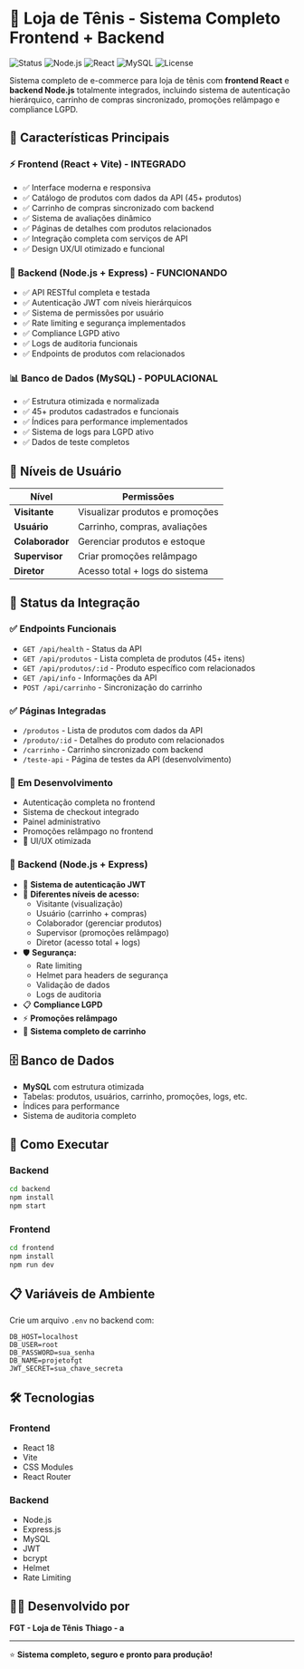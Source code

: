 # 🏪 Loja de Tênis - Sistema Completo Frontend + Backend

![Status](https://img.shields.io/badge/Status-Integrado-brightgreen)
![Node.js](https://img.shields.io/badge/Node.js-18+-green)
![React](https://img.shields.io/badge/React-18+-blue)
![MySQL](https://img.shields.io/badge/MySQL-8+-orange)
![License](https://img.shields.io/badge/License-MIT-blue)

Sistema completo de e-commerce para loja de tênis com **frontend React** e **backend Node.js** totalmente integrados, incluindo sistema de autenticação hierárquico, carrinho de compras sincronizado, promoções relâmpago e compliance LGPD.

## 🚀 **Características Principais**

### ⚡ **Frontend (React + Vite) - INTEGRADO**
- ✅ Interface moderna e responsiva
- ✅ Catálogo de produtos com dados da API (45+ produtos)
- ✅ Carrinho de compras sincronizado com backend
- ✅ Sistema de avaliações dinâmico
- ✅ Páginas de detalhes com produtos relacionados
- ✅ Integração completa com serviços de API
- ✅ Design UX/UI otimizado e funcional

### 🔧 **Backend (Node.js + Express) - FUNCIONANDO**
- ✅ API RESTful completa e testada
- ✅ Autenticação JWT com níveis hierárquicos
- ✅ Sistema de permissões por usuário
- ✅ Rate limiting e segurança implementados
- ✅ Compliance LGPD ativo
- ✅ Logs de auditoria funcionais
- ✅ Endpoints de produtos com relacionados

### 📊 **Banco de Dados (MySQL) - POPULACIONAL**
- ✅ Estrutura otimizada e normalizada
- ✅ 45+ produtos cadastrados e funcionais
- ✅ Índices para performance implementados
- ✅ Sistema de logs para LGPD ativo
- ✅ Dados de teste completos

## 👥 **Níveis de Usuário**

| Nível | Permissões |
|-------|------------|
| **Visitante** | Visualizar produtos e promoções |
| **Usuário** | Carrinho, compras, avaliações |
| **Colaborador** | Gerenciar produtos e estoque |
| **Supervisor** | Criar promoções relâmpago |
| **Diretor** | Acesso total + logs do sistema |

## 🔗 **Status da Integração**

### ✅ **Endpoints Funcionais**
- `GET /api/health` - Status da API
- `GET /api/produtos` - Lista completa de produtos (45+ itens)
- `GET /api/produtos/:id` - Produto específico com relacionados
- `GET /api/info` - Informações da API
- `POST /api/carrinho` - Sincronização do carrinho

### ✅ **Páginas Integradas**
- `/produtos` - Lista de produtos com dados da API
- `/produto/:id` - Detalhes do produto com relacionados
- `/carrinho` - Carrinho sincronizado com backend
- `/teste-api` - Página de testes da API (desenvolvimento)

### 🔄 **Em Desenvolvimento**
- Autenticação completa no frontend
- Sistema de checkout integrado
- Painel administrativo
- Promoções relâmpago no frontend
- 🎨 UI/UX otimizada

### 🔧 Backend (Node.js + Express)
- 🔐 **Sistema de autenticação JWT**
- 👥 **Diferentes níveis de acesso:**
  - Visitante (visualização)
  - Usuário (carrinho + compras)
  - Colaborador (gerenciar produtos)
  - Supervisor (promoções relâmpago)
  - Diretor (acesso total + logs)
- 🛡️ **Segurança:**
  - Rate limiting
  - Helmet para headers de segurança
  - Validação de dados
  - Logs de auditoria
- 📋 **Compliance LGPD**
- ⚡ **Promoções relâmpago**
- 🛒 **Sistema completo de carrinho**

## 🗄️ Banco de Dados

- **MySQL** com estrutura otimizada
- Tabelas: produtos, usuários, carrinho, promoções, logs, etc.
- Índices para performance
- Sistema de auditoria completo

## 🚀 Como Executar

### Backend
```bash
cd backend
npm install
npm start
```

### Frontend
```bash
cd frontend
npm install
npm run dev
```

## 📋 Variáveis de Ambiente

Crie um arquivo `.env` no backend com:
```env
DB_HOST=localhost
DB_USER=root
DB_PASSWORD=sua_senha
DB_NAME=projetofgt
JWT_SECRET=sua_chave_secreta
```

## 🛠️ Tecnologias

### Frontend
- React 18
- Vite
- CSS Modules
- React Router

### Backend
- Node.js
- Express.js
- MySQL
- JWT
- bcrypt
- Helmet
- Rate Limiting

## 👨‍💻 Desenvolvido por

**FGT - Loja de Tênis**
**Thiago - a**

---

⭐ **Sistema completo, seguro e pronto para produção!**
